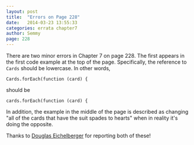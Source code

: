 ```yaml
---
layout: post
title:  "Errors on Page 228"
date:   2014-03-23 13:55:33
categories: errata chapter7
author: Semmy
page: 228
---
```


There are two minor errors in Chapter 7 on page 228. The first appears in the
first code example at the top of the page. Specifically, the reference to 
`Cards` should be lowercase. In other words, 

    Cards.forEach(function (card) {

should be

    cards.forEach(function (card) {

In addition, the example in the middle of the page is described as changing
"all of the cards that have the suit spades to hearts" when in reality it's
doing the opposite.

Thanks to [Douglas Eichelberger](https://www.linkedin.com/pub/douglas-eichelberger/11/614/722)
for reporting both of these!